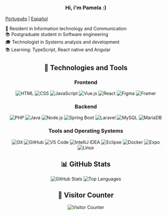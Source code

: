 <div align="center">
 <h3> Hi, i'm Pamela :) </h3>
</div>

[Português](./README.md) | [Español](./README_ES.md)

💼 Resident in Information technology and Communication <br>
📚 Postgraduate student in Software engineering <br>
🎓 Technologist in Systems analysis and development <br>
📚 Learning: TypeScript, React native and Angular


<div align="center">

## 🚀 Technologies and Tools

### Frontend
![HTML](https://img.shields.io/badge/-HTML5-E34F26?style=flat&logo=html5&logoColor=white)
![CSS](https://img.shields.io/badge/-CSS3-1572B6?style=flat&logo=css3&logoColor=white)
![JavaScript](https://img.shields.io/badge/-JavaScript-F7DF1E?style=flat&logo=javascript&logoColor=black)
![Vue.js](https://img.shields.io/badge/-Vue.js-4FC08D?style=flat&logo=vue.js&logoColor=white)
![React](https://img.shields.io/badge/-React-61DAFB?style=flat&logo=react&logoColor=white)
![Figma](https://img.shields.io/badge/-Figma-F24E1E?style=flat&logo=figma&logoColor=white)
![Framer](https://img.shields.io/badge/-Framer-0055FF?style=flat&logo=framer&logoColor=white)

### Backend
![PHP](https://img.shields.io/badge/-PHP-777BB4?style=flat&logo=php&logoColor=white)
![Java](https://img.shields.io/badge/-Java-007396?style=flat&logo=java&logoColor=white)
![Node.js](https://img.shields.io/badge/-Node.js-339933?style=flat&logo=node.js&logoColor=white)
![Spring Boot](https://img.shields.io/badge/-Spring%20Boot-6DB33F?style=flat&logo=spring-boot&logoColor=white)
![Laravel](https://img.shields.io/badge/-Laravel-FF2D20?style=flat&logo=laravel&logoColor=white)
![MySQL](https://img.shields.io/badge/-MySQL-4479A1?style=flat&logo=mysql&logoColor=white)
![MariaDB](https://img.shields.io/badge/-MariaDB-003545?style=flat&logo=mariadb&logoColor=white)

### Tools and Operating Systems
![Git](https://img.shields.io/badge/-Git-F05032?style=flat&logo=git&logoColor=white)
![GitHub](https://img.shields.io/badge/-GitHub-181717?style=flat&logo=github&logoColor=white)
![VS Code](https://img.shields.io/badge/-VS%20Code-007ACC?style=flat&logo=visual-studio-code&logoColor=white)
![IntelliJ IDEA](https://img.shields.io/badge/-IntelliJ%20IDEA-000000?style=flat&logo=intellij-idea&logoColor=white)
![Eclipse](https://img.shields.io/badge/-Eclipse-2C2255?style=flat&logo=eclipse&logoColor=white)
![Docker](https://img.shields.io/badge/-Docker-2496ED?style=flat&logo=docker&logoColor=white)
![Expo](https://img.shields.io/badge/-Expo-000020?style=flat&logo=expo&logoColor=white)
![Linux](https://img.shields.io/badge/-Linux-FCC624?style=flat&logo=linux&logoColor=black)


## 📊 GitHub Stats

<p align="center">
  <img src="https://github-readme-stats.vercel.app/api?username=o-cafe-e-o-elefante&show_icons=true&theme=radical" alt="GitHub Stats" />
  <img src="https://github-readme-stats.vercel.app/api/top-langs/?username=o-cafe-e-o-elefante&layout=compact&theme=radical" alt="Top Languages" />
</p>

## 🌟 Visitor Counter

<p align="center">
  <img src="https://komarev.com/ghpvc/?username=o-cafe-e-o-elefante&color=blue&style=flat-square" alt="Visitor Counter" />
</p>

</div>
